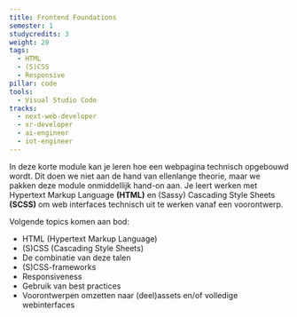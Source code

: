 ```yaml
---
title: Frontend Foundations
semester: 1
studycredits: 3
weight: 20
tags:
  - HTML
  - (S)CSS
  - Responsive
pillar: code
tools:
  - Visual Studio Code
tracks:
  - next-web-developer
  - xr-developer
  - ai-engineer
  - iot-engineer
---
```


In deze korte module kan je leren hoe een webpagina technisch opgebouwd wordt. Dit doen we niet aan de hand van ellenlange theorie, maar we pakken deze module onmiddellijk hand-on aan.
Je leert werken met Hypertext Markup Language **(HTML)** en (Sassy) Cascading Style Sheets **(SCSS)** om web interfaces technisch uit te werken vanaf een voorontwerp.

Volgende topics komen aan bod:

- HTML (Hypertext Markup Language)
- (S)CSS (Cascading Style Sheets)
- De combinatie van deze talen
- (S)CSS-frameworks
- Responsiveness
- Gebruik van best practices
- Voorontwerpen omzetten naar (deel)assets en/of volledige webinterfaces
